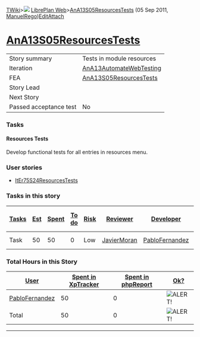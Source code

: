 [TWiki](Main_WebHome)&gt;![](/twiki/pub/TWiki/TWikiDocGraphics/web-bg-small.gif) [LibrePlan Web](LibrePlan_WebHome)&gt;[AnA13S05ResourcesTests](LibrePlan_AnA13S05ResourcesTests "Topic revision: 1 (05 Sep 2011 - 18:14:08)") (05 Sep 2011, [ManuelRego](Main_ManuelRego))[Edit](LibrePlan_AnA13S05ResourcesTests?t=1520344061 "Edit this topic text")[Attach](/twiki/bin/attach/LibrePlan/AnA13S05ResourcesTests "Attach an image or document to this topic")  

 [AnA13S05ResourcesTests](LibrePlan_AnA13S05ResourcesTests)
===========================================================

|                        |                                                              |
|------------------------|--------------------------------------------------------------|
| Story summary          | Tests in module resources                                    |
| Iteration              | [AnA13AutomateWebTesting](LibrePlan_AnA13AutomateWebTesting) |
| FEA                    | [AnA13S05ResourcesTests](LibrePlan_AnA13S05ResourcesTests)   |
| Story Lead             |                                                              |
| Next Story             |                                                              |
| Passed acceptance test | No                                                           |

###  Tasks

####  Resources Tests

Develop functional tests for all entries in resources menu.

###  User stories

-   [ItEr75S24ResourcesTests](LibrePlan_ItEr75S24ResourcesTests)

###  Tasks in this story

| [Tasks](LibrePlan_AnA13S05ResourcesTests?sortcol=0;table=2;up=0#sorted_table "Sort by this column") | [Est](LibrePlan_AnA13S05ResourcesTests?sortcol=1;table=2;up=0#sorted_table "Sort by this column") | [Spent](LibrePlan_AnA13S05ResourcesTests?sortcol=2;table=2;up=0#sorted_table "Sort by this column") | [To do](LibrePlan_AnA13S05ResourcesTests?sortcol=3;table=2;up=0#sorted_table "Sort by this column") | [Risk](LibrePlan_AnA13S05ResourcesTests?sortcol=4;table=2;up=0#sorted_table "Sort by this column") | [Reviewer](LibrePlan_AnA13S05ResourcesTests?sortcol=5;table=2;up=0#sorted_table "Sort by this column") | [Developer](LibrePlan_AnA13S05ResourcesTests?sortcol=6;table=2;up=0#sorted_table "Sort by this column") | [Task Name](LibrePlan_AnA13S05ResourcesTests?sortcol=7;table=2;up=0#sorted_table "Sort by this column") | [Start Date](LibrePlan_AnA13S05ResourcesTests?sortcol=8;table=2;up=0#sorted_table "Sort by this column") | [Est End Date](LibrePlan_AnA13S05ResourcesTests?sortcol=9;table=2;up=0#sorted_table "Sort by this column") | [End Date](LibrePlan_AnA13S05ResourcesTests?sortcol=10;table=2;up=0#sorted_table "Sort by this column") |
|-----------------------------------------------------------------------------------------------------|---------------------------------------------------------------------------------------------------|-----------------------------------------------------------------------------------------------------|-----------------------------------------------------------------------------------------------------|----------------------------------------------------------------------------------------------------|--------------------------------------------------------------------------------------------------------|---------------------------------------------------------------------------------------------------------|---------------------------------------------------------------------------------------------------------|----------------------------------------------------------------------------------------------------------|------------------------------------------------------------------------------------------------------------|---------------------------------------------------------------------------------------------------------|
| Task                                                                                                | 50                                                                                                | 50                                                                                                  | 0                                                                                                   | Low                                                                                                | [JavierMoran](Main_JavierMoran)                                                                        | [PabloFernandez](Main_PabloFernandez)                                                                   | [Resources Tests](LibrePlan_AnA13S05ResourcesTests#TasK1)                                               |                                                                                                          |                                                                                                            |                                                                                                         |

###  Total Hours in this Story

| [User](LibrePlan_AnA13S05ResourcesTests?sortcol=0;table=3;up=0#sorted_table "Sort by this column") | [Spent in XpTracker](LibrePlan_AnA13S05ResourcesTests?sortcol=1;table=3;up=0#sorted_table "Sort by this column") | [Spent in phpReport](LibrePlan_AnA13S05ResourcesTests?sortcol=2;table=3;up=0#sorted_table "Sort by this column") | [Ok?](LibrePlan_AnA13S05ResourcesTests?sortcol=3;table=3;up=0#sorted_table "Sort by this column") |
|----------------------------------------------------------------------------------------------------|------------------------------------------------------------------------------------------------------------------|------------------------------------------------------------------------------------------------------------------|---------------------------------------------------------------------------------------------------|
| [PabloFernandez](Main_PabloFernandez)                                                              | 50                                                                                                               | 0                                                                                                                | ![ALERT!](/twiki/pub/TWiki/TWikiDocGraphics/warning.gif "ALERT!")                                 |
| Total                                                                                              | 50                                                                                                               | 0                                                                                                                | ![ALERT!](/twiki/pub/TWiki/TWikiDocGraphics/warning.gif "ALERT!")                                 |

------------------------------------------------------------------------
